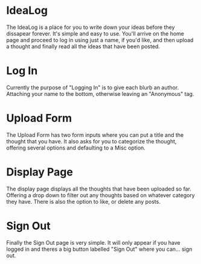 
# IdeaLog

The IdeaLog is a place for you to write down your ideas before they dissapear forever. It's simple and easy to use. You'll arrive on the home page and proceed to log in using just a name, if you'd like, and then upload a thought and finally read all the ideas that have been posted.

# Log In

Currently the purpose of "Logging In" is to give each blurb an author. Attaching your name to the bottom, otherwise leaving an "Anonymous" tag.

# Upload Form

The Upload Form has two form inputs where you can put a title and the thought that you have. It also asks for you to categorize the thought, offering several options and defaulting to a Misc option. 

# Display Page 

The display page displays all the thoughts that have been uploaded so far. Offering a drop down to filter out any thoughts based on whatever category they have. There is also the option to like, or delete any posts. 

# Sign Out

Finally the Sign Out page is very simple. It will only appear if you have logged in and theres a big button labelled "Sign Out" where you can... sign out. 
